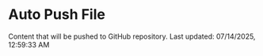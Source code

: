 # Auto Push File

Content that will be pushed to GitHub repository.
Last updated: 07/14/2025, 12:59:33 AM